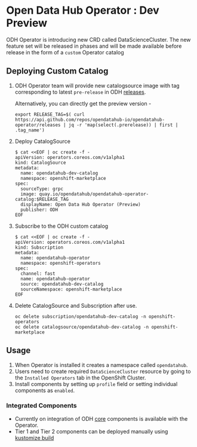# Open Data Hub Operator : Dev Preview

ODH Operator is introducing new CRD called DataScienceCluster. The new feature set will be
released in phases and will be made available before release in the form of a `custom` Operator catalog

## Deploying Custom Catalog

1. ODH Operator team will provide new catalogsource image with tag corresponding to latest `pre-release` in ODH [releases](https://github.com/opendatahub-io/opendatahub-operator/releases).

   Alternatively, you can directly get the preview version -
   ```console
   export RELEASE_TAG=$( curl https://api.github.com/repos/opendatahub-io/opendatahub-operator/releases | jq -r 'map(select(.prerelease)) | first | .tag_name')
   ```
2. Deploy CatalogSource

   ```console
   $ cat <<EOF | oc create -f -
   apiVersion: operators.coreos.com/v1alpha1
   kind: CatalogSource
   metadata:
     name: opendatahub-dev-catalog
     namespace: openshift-marketplace
   spec:
     sourceType: grpc
     image: quay.io/opendatahub/opendatahub-operator-catalog:$RELEASE_TAG
     displayName: Open Data Hub Operator (Preview)
     publisher: ODH
   EOF

   ```
3. Subscribe to the ODH custom catalog
   ```console
   $ cat <<EOF | oc create -f -
   apiVersion: operators.coreos.com/v1alpha1
   kind: Subscription
   metadata:
     name: opendatahub-operator
     namespace: openshift-operators
   spec:
     channel: fast
     name: opendatahub-operator
     source: opendatahub-dev-catalog
     sourceNamespace: openshift-marketplace
   EOF
   ```
4. Delete CatalogSource and Subscription after use.
   ```console
   oc delete subscription/opendatahub-dev-catalog -n openshift-operators
   oc delete catalogsource/opendatahub-dev-catalog -n openshift-marketplace
   ```
   
## Usage

1. When Operator is installed it creates a namespace called `opendatahub`.
2. Users need to create required `DataScienceCluster` resource by going to the `Installed Operators` tab in the OpenShift Cluster.
3. Install components by setting up `profile` field or setting individual components as `enabled`.

### Integrated Components

- Currently on integration of ODH [core](https://opendatahub.io/docs/tiered-components/) components is available with the Operator. 
- Tier 1 and Tier 2 components can be deployed manually using [kustomize build](https://kubectl.docs.kubernetes.io/references/kustomize/cmd/build/)
